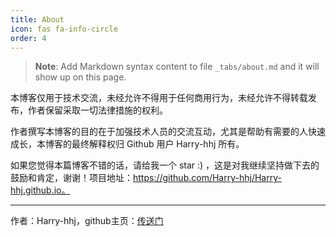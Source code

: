 ```yaml
---
title: About
icon: fas fa-info-circle
order: 4
---
```



> **Note**: Add Markdown syntax content to file `_tabs/about.md` and it will show up on this page.

本博客仅用于技术交流，未经允许不得用于任何商用行为，未经允许不得转载发布，作者保留采取一切法律措施的权利。

作者撰写本博客的目的在于加强技术人员的交流互动，尤其是帮助有需要的人快速成长，本博客的最终解释权归 Github 用户 Harry-hhj 所有。

如果您觉得本篇博客不错的话，请给我一个 star :) ，这是对我继续坚持做下去的鼓励和肯定，谢谢！项目地址：https://github.com/Harry-hhj/Harry-hhj.github.io。



----

作者：Harry-hhj，github主页：[传送门](https://github.com/Harry-hhj)


